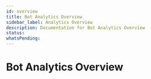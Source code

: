 ```yaml
---
id: overview
title: Bot Analytics Overview
sidebar_label: Analytics Overview
description: Documentation for Bot Analytics Overview
status: 
whatsPending: 
---
```


# Bot Analytics Overview

